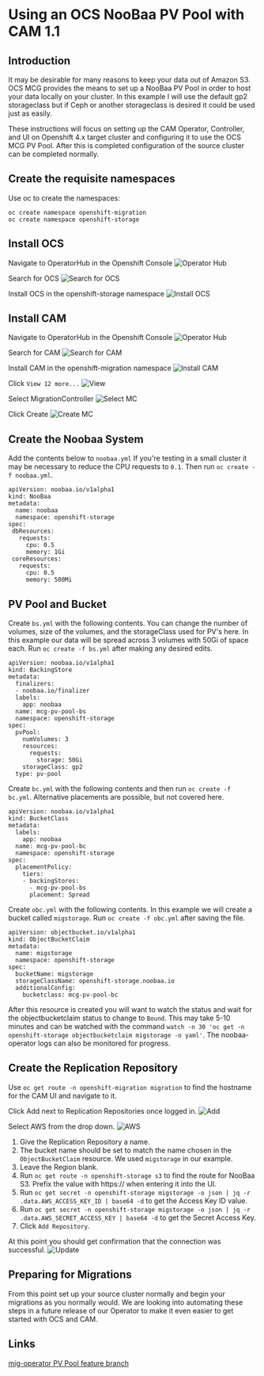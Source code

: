 Using an OCS NooBaa PV Pool with CAM 1.1
========================================

Introduction
------------
It may be desirable for many reasons to keep your data out of Amazon S3. OCS MCG provides the means to set up a NooBaa PV Pool in order to host your data locally on your cluster. In this example I will use the default gp2 storageclass but if Ceph or another storageclass is desired it could be used just as easily.

These instructions will focus on setting up the CAM Operator, Controller, and UI on Openshift 4.x target cluster and configuring it to use the OCS MCG PV Pool. After this is completed configuration of the source cluster can be completed normally.

Create the requisite namespaces
----------------------------------------
Use oc to create the namespaces:
```
oc create namespace openshift-migration
oc create namespace openshift-storage
```

Install OCS
-----------
Navigate to OperatorHub in the Openshift Console
![Operator Hub](https://github.com/jmontleon/blogpost/blob/master/cam-ocs-pvpool/OHub.png)

Search for OCS
![Search for OCS](https://github.com/jmontleon/blogpost/blob/master/cam-ocs-pvpool/OCSSearch.png)

Install OCS in the openshift-storage namespace
![Install OCS](https://github.com/jmontleon/blogpost/blob/master/cam-ocs-pvpool/InstallOCS.png)

Install CAM
-----------
Navigate to OperatorHub in the Openshift Console
![Operator Hub](https://github.com/jmontleon/blogpost/blob/master/cam-ocs-pvpool/OHub.png)

Search for CAM
![Search for CAM](https://github.com/jmontleon/blogpost/blob/master/cam-ocs-pvpool/CAMSearch.png)

Install CAM in the openshift-migration namespace
![Install CAM](https://github.com/jmontleon/blogpost/blob/master/cam-ocs-pvpool/CAMInstall.png)

Click `View 12 more...`
![View](https://github.com/jmontleon/blogpost/blob/master/cam-ocs-pvpool/View.png)

Select MigrationController
![Select MC](https://github.com/jmontleon/blogpost/blob/master/cam-ocs-pvpool/SelectMC.png)

Click Create
![Create MC](https://github.com/jmontleon/blogpost/blob/master/cam-ocs-pvpool/CreateMC.png)

Create the Noobaa System
------------------------
Add the contents below to `noobaa.yml` If you're testing in a small cluster it may be necessary to reduce the CPU requests to `0.1`. Then run `oc create -f noobaa.yml`.

```
apiVersion: noobaa.io/v1alpha1
kind: NooBaa
metadata:
  name: noobaa
  namespace: openshift-storage
spec:
 dbResources:
   requests:
     cpu: 0.5
     memory: 1Gi
 coreResources:
   requests:
     cpu: 0.5
     memory: 500Mi
```

PV Pool and Bucket
------------------
Create `bs.yml` with the following contents. You can change the number of volumes, size of the volumes, and the storageClass used for PV's here. In this example our data will be spread across 3 volumes with 50Gi of space each. Run `oc create -f bs.yml` after making any desired edits.

```
apiVersion: noobaa.io/v1alpha1
kind: BackingStore
metadata:
  finalizers:
  - noobaa.io/finalizer
  labels:
    app: noobaa
  name: mcg-pv-pool-bs
  namespace: openshift-storage
spec:
  pvPool:
    numVolumes: 3
    resources:
      requests:
        storage: 50Gi
    storageClass: gp2
  type: pv-pool
```

Create `bc.yml` with the following contents and then run `oc create -f bc.yml`. Alternative placements are possible, but not covered here.
```
apiVersion: noobaa.io/v1alpha1
kind: BucketClass
metadata:
  labels:
    app: noobaa
  name: mcg-pv-pool-bc
  namespace: openshift-storage
spec:
  placementPolicy:
    tiers:
    - backingStores:
      - mcg-pv-pool-bs
      placement: Spread
```

Create `obc.yml` with the following contents. In this example we will create a bucket called `migstorage`. Run `oc create -f obc.yml` after saving the file.
```
apiVersion: objectbucket.io/v1alpha1
kind: ObjectBucketClaim
metadata:
  name: migstorage
  namespace: openshift-storage
spec:
  bucketName: migstorage
  storageClassName: openshift-storage.noobaa.io
  additionalConfig:
    bucketclass: mcg-pv-pool-bc
```

After this resource is created you will want to watch the status and wait for the objectbucketclaim status to change to `Bound`. This may take 5-10 minutes and can be watched with the command `watch -n 30 'oc get -n openshift-storage objectbucketclaim migstorage -o yaml'`. The noobaa-operator logs can also be monitored for progress.

Create the Replication Repository
---------------------------------
Use `oc get route -n openshift-migration migration` to find the hostname for the CAM UI and navigate to it.

Click Add next to Replication Repositories once logged in.
![Add](https://github.com/jmontleon/blogpost/blob/master/cam-ocs-pvpool/Add.png)

Select AWS from the drop down.
![AWS](https://github.com/jmontleon/blogpost/blob/master/cam-ocs-pvpool/Aws.png)

1. Give the Replication Repository a name.
1. The bucket name should be set to match the name chosen in the `ObjectBucketClaim` resource. We used `migstorage` in our example.
1. Leave the Region blank.
1. Run `oc get route -n openshift-storage s3` to find the route for NooBaa S3. Prefix the value with https:// when entering it into the UI.
1. Run `oc get secret -n openshift-storage migstorage -o json | jq -r .data.AWS_ACCESS_KEY_ID | base64 -d` to get the Access Key ID value.
1. Run `oc get secret -n openshift-storage migstorage -o json | jq -r .data.AWS_SECRET_ACCESS_KEY | base64 -d` to get the Secret Access Key.
1. Click `Add Repository`.

At this point you should get confirmation that the connection was successful.
![Update](https://github.com/jmontleon/blogpost/blob/master/cam-ocs-pvpool/Update.png)

Preparing for Migrations
------------------------
From this point set up your source cluster normally and begin your migrations as you normally would. We are looking into automating these steps in a future release of our Operator to make it even easier to get started with OCS and CAM.

Links
-----
[mig-operator PV Pool feature branch](https://github.com/fusor/mig-operator/tree/feature-pv-pool)
